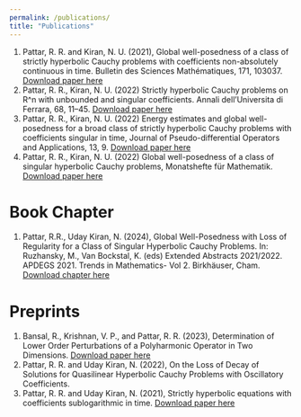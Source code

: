 ```yaml
---
permalink: /publications/
title: "Publications"
---
```

  
1. Pattar, R. R. and Kiran, N. U. (2021), Global well-posedness of a class of strictly hyperbolic Cauchy problems with coefficients non-absolutely continuous in time. Bulletin des Sciences Mathématiques, 171, 103037. [Download paper here](https://doi.org/10.1016/j.bulsci.2021.103037)
1. Pattar, R. R., Kiran, N. U. (2022) Strictly hyperbolic Cauchy problems on R^n with unbounded and singular coefficients. Annali dell’Universita di Ferrara, 68, 11–45. [Download paper here](https://doi.org/10.1007/s11565-021-00378-2)
1. Pattar, R. R., Kiran, N. U. (2022) Energy estimates and global well-posedness for a broad class of strictly hyperbolic Cauchy problems with coefficients singular in time, Journal of Pseudo-differential Operators and Applications, 13, 9. [Download paper here](https://doi.org/10.1007/s11868-021-00439-2)
1. Pattar, R. R., Kiran, N. U. (2022) Global well-posedness of a class of singular hyperbolic Cauchy problems, Monatshefte für Mathematik. [Download paper here](https://doi.org/10.1007/s00605-022-01723-z)

Book Chapter
======
1. Pattar, R.R., Uday Kiran, N. (2024), Global Well-Posedness with Loss of Regularity for a Class of Singular Hyperbolic Cauchy Problems. In: Ruzhansky, M., Van Bockstal, K. (eds) Extended Abstracts 2021/2022. APDEGS 2021. Trends in Mathematics- Vol 2. Birkhäuser, Cham. [Download chapter here](https://doi.org/10.1007/978-3-031-42539-4_24)

Preprints
======

1. Bansal, R., Krishnan, V. P., and Pattar, R. R. (2023), Determination of Lower Order Perturbations of a Polyharmonic Operator in Two Dimensions. [Download paper here](https://arxiv.org/abs/2309.06048)
1. Pattar, R. R. and Uday Kiran, N. (2022), On the Loss of Decay of Solutions for Quasilinear Hyperbolic Cauchy Problems with Oscillatory Coefficients.
1. Pattar, R. R. and Uday Kiran, N. (2021), Strictly hyperbolic equations with coefficients sublogarithmic in time.  [Download paper here](https://doi.org/10.48550/arXiv.2111.11701)
